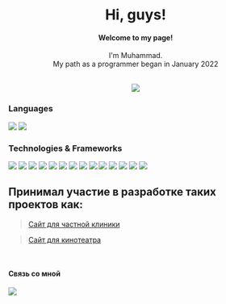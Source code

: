 <h1 align="center">Hi, guys!</h1>

<div align="center">
  <h4 align="center">Welcome to my page!</h4>
  I'm Muhammad.<br>
  My path as a programmer began in January 2022<br>
  &nbsp;
 
 <a href="https://groznyj.hh.ru/resume/0691e80cff0b2f447d0039ed1f4535764a4268" target="_blank"><img src="https://img.shields.io/badge/Head-Hunter-red?style=flat-square&" /> </a>
</div>


 
<!--  Меня зовут <a href="https://t.me/HeIIoW0RID" target="_blank">Muhammad</a><img src="https://github.com/blackcater/blackcater/raw/main/images/Hi.gif" height="32"/> 
&nbsp; -->






### Languages
 <div>
 <img src="https://img.shields.io/badge/javascript-%23323330.svg?style=for-the-badge&logo=javascript&logoColor=%23F7DF1E" />
 <img src="https://img.shields.io/badge/-TYPESCRIPT-blue?style=for-the-badge&logo=typescript&logoColor=%23F7DF1E" />
 <br>
 </div>
 
### Technologies & Frameworks
 <div>
  <img src="https://img.shields.io/badge/react-%2320232a.svg?style=for-the-badge&logo=react&logoColor=%2361DAFB" />
  <img src="https://img.shields.io/badge/redux-%23593d88.svg?style=for-the-badge&logo=redux&logoColor=white" />
  <img src="https://img.shields.io/badge/REDUX-TOOLKIT-lightgrey?style=for-the-badge&logo=redux&logoColor=white" />
  <img src="https://img.shields.io/badge/React_Router-CA4245?style=for-the-badge&logo=react-router&logoColor=white" />
  <img src="https://img.shields.io/badge/node.js-6DA55F?style=for-the-badge&logo=node.js&logoColor=white" />
  <img src="https://img.shields.io/badge/express.js-%23404d59.svg?style=for-the-badge&logo=express&logoColor=%2361DAFB" />
  <img src="https://img.shields.io/badge/-MONGOOSE-green?style=for-the-badge&logo=mongoose&logoColor=white" />
  <img src="https://img.shields.io/badge/-GIT-black?style=for-the-badge&logo=github&logoColor=white" />
  <img src="https://img.shields.io/badge/html5-%23E34F26.svg?style=for-the-badge&logo=html5&logoColor=white" />
  <img src="https://img.shields.io/badge/-CSS-blue?style=for-the-badge&logo=css3&logoColor=white" />
  <img src="https://img.shields.io/badge/-SCSS-blue?style=for-the-badge&logo=css3&logoColor=white" />
  <img src="https://img.shields.io/badge/-WEBPACK-blue?style=for-the-badge&logo=webpack&logoColor=white" />
  <img src="https://img.shields.io/badge/-NODE--TELEGRAM--BOT--API-green?style=for-the-badge&logo=telegram&logoColor=white" />
  <img src="https://img.shields.io/badge/-BOOTSTRAP-%237952B3?style=for-the-badge&logo=telegram&logoColor=white" />
  
 
</div>

<!--  <img src="https://img.shields.io/badge/MongoDB-%234ea94b.svg?style=for-the-badge&logo=mongodb&logoColor=white" /> -->
<h2>Принимал участие в разработке таких проектов как:</h2>

> [Сайт для частной клиники](https://github.com/MuSliM-95/Hospital_Frontend)

> [Сайт для кинотеатра](https://github.com/MuSliM-95/week-project-client)

&nbsp;
 
 
 <h4>Связь со мной</h4>
  <a href="https://t.me/HeIIoW0RID" target='_blank'/><img src="https://img.shields.io/badge/Telegram-2CA5E0?style=for-the-badge&logo=telegram&logoColor=white"/></a> 

<!--
**MuSliM-95/MuSliM-95** is a ✨ _special_ ✨ repository because its `README.md` (this file) appears on your GitHub profile.

Here are some ideas to get you started:

- 🔭 I’m currently working on ...
- 🌱 I’m currently learning ...
- 👯 I’m looking to collaborate on ...
- 🤔 I’m looking for help with ...
- 💬 Ask me about ...
- 📫 How to reach me: ...
- 😄 Pronouns: ...
- ⚡ Fun fact: ...
-->
